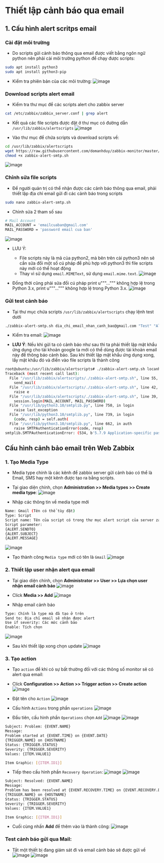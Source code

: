 # Thiết lập cảnh báo qua email
## 1. Cấu hình alert scritps email
### Cài đặt môi trường 
- Do scripts gửi cảnh báo thông qua email được viết bằng ngôn ngữ python nên phải cài môi trường python để chạy được scripts:
```sh
sudo apt install python3
sudo apt install python3-pip
```

- Kiểm tra phiên bản của các môi trường: 
![image](https://github.com/user-attachments/assets/e3103c67-3938-4f54-b14b-e358ff3e193b)

### Download scripts alert email
- Kiểm tra thư mục để các scripts alert cho zabbix server
```sh
cat /etc/zabbix/zabbix_server.conf | grep alert
```

- Kết quả các file scripts được đặt ở thư mục có đường dẫn `/usr/lib/zabbix/alertscripts`
![image](https://github.com/user-attachments/assets/a57349f5-bfff-49a4-8490-56558219117d)

- Vào thư mục để chứa scripts và download scripts về:
```sh
cd /usr/lib/zabbix/alertscripts
wget https://raw.githubusercontent.com/domanhduy/zabbix-monitor/master/Alert/Email/zabbix-alert-smtp.sh
chmod +x zabbix-alert-smtp.sh
```

![image](https://github.com/user-attachments/assets/786d70ff-03ac-4dc1-9f73-647e28284971)

### Chỉnh sửa file scripts
- Để người quản trị có thể nhận được các cảnh báo thông qua email, phải thiết lập địa chỉ email gửi đi các cảnh báo trong scripts
```sh
sudo nano zabbix-alert-smtp.sh
```

- Chỉnh sửa 2 tham số sau
```sh
# Mail Account
MAIL_ACCOUNT = 'emailcuaban@gmail.com'
MAIL_PASSWORD = 'password email cua ban'
```
![image](https://github.com/user-attachments/assets/40af6998-c4c1-400c-94ce-39266f5ce863)

- LƯU Ý:
  - File scripts này là mã của python2, mà bên trên cài python3 nên sẽ cần sửa đổi một số cú pháp để phù hợp với python3 thì file scripts này mới có thể hoạt động
  - Thay vì sử dụng `email.MIMEText`, sử dụng `email.mime.text`.
![image](https://github.com/user-attachments/assets/976236b3-a94a-4c21-9990-78893f9b73ec)

- Đồng thời cũng phải sửa đổi cú pháp print u"""...""" không hợp lệ trong Python 3.x, print u"""...""" không hợp lệ trong Python 3.x.
![image](https://github.com/user-attachments/assets/d94e82fe-de40-4987-a0df-a6c3f7d0f355)

### Gửi test cảnh báo
- Tại thư mục chứa scripts `/usr/lib/zabbix/alertscripts` chạy lệnh test dưới
```sh
./zabbix-alert-smtp.sh dia_chi_email_nhan_canh_bao@gmail.com "Test" "Alert Zabbix"
```

- Kiểm tra email: 
![image](https://github.com/user-attachments/assets/99254699-f9d2-48c8-a0f9-23e0bfc2b4dd)

- **LƯU Ý**: Nếu khi gửi ta có cảnh báo như sau thì ta phải thiết lập mật khẩu ứng dụng cho tài khoản google ta mới có thể dùng được tài khoản email này để thông báo cảnh báo. Sau khi thiết lập mật khẩu ứng dụng xong, lấy mật khẩu đó và điền vào file scripts là thành công


```sh
root@ubuntu:/usr/lib/zabbix/alertscripts# ./zabbix-alert-smtp.sh locanh151@gmail.com "Test" "Alert Zabbix"
Traceback (most recent call last):
  File "/usr/lib/zabbix/alertscripts/./zabbix-alert-smtp.sh", line 55, in <module>
    send_mail(
  File "/usr/lib/zabbix/alertscripts/./zabbix-alert-smtp.sh", line 42, in send_mail
    raise e
  File "/usr/lib/zabbix/alertscripts/./zabbix-alert-smtp.sh", line 39, in send_mail
    session.login(MAIL_ACCOUNT, MAIL_PASSWORD)
  File "/usr/lib/python3.10/smtplib.py", line 750, in login
    raise last_exception
  File "/usr/lib/python3.10/smtplib.py", line 739, in login
    (code, resp) = self.auth(
  File "/usr/lib/python3.10/smtplib.py", line 662, in auth
    raise SMTPAuthenticationError(code, resp)
smtplib.SMTPAuthenticationError: (534, b'5.7.9 Application-specific password required. For more information, go to\n5.7.9  https://support.google.com/mail/?p=InvalidSecondFactor d9443c01a7336-21c2d3ad6afsm84580595ad.137 - gsmtp')
```

## Cấu hình cảnh bảo email trên Web Zabbix 
### 1. Tạo Media Type
- Media type chính là các kênh để zabbix server gửi cảnh báo có thể là Email, SMS hay một kênh được tạo ra bằng scripts.
- Tại giao diện chính, chọn **Administration >> Media types >> Create media type**:
![image](https://github.com/user-attachments/assets/b73b403a-826c-4d51-8c83-43c3e6350380)

- Nhập các thông tin về media type mới
```sh
Name: Gmail (Tên có thể tùy đặt)
Type: Script
Script name: Tên của script có trong thư mục alert script của server zabbix
Script parameter:
{ALERT.SENDTO}
{ALERT.SUBJECT}
{ALERT.MESSAGE}
```

![image](https://github.com/user-attachments/assets/0c9c5586-9524-4890-a308-d1b545456613)

- Tạo thành công `Media type` mới có tên là `Gmail`
![image](https://github.com/user-attachments/assets/149332d5-8612-41ce-88de-14585a5a3761)

### 2. Thiết lập user nhận alert qua email
- Tại giao diện chính, chọn **Administrator >> User >> Lựa chọn user nhận email cảnh báo**
![image](https://github.com/user-attachments/assets/6f210109-4d38-4c1d-b036-fa10736099b1)

- Click **Media >> Add**
![image](https://github.com/user-attachments/assets/908e7149-7fec-4cbb-8740-38f372a739eb)

- Nhập email cảnh báo
```sh
Type: Chính là type mà đã tạo ở trên
Send to: Địa chỉ email sẽ nhận được alert
Use if severity: Các mức cảnh bảo
Enable: Tích chọn
```
![image](https://github.com/user-attachments/assets/d89062d3-e2b1-4d65-8fd7-99b90ae1e143)

- Sau khi thiết lập xong chọn update
![image](https://github.com/user-attachments/assets/9cb00b55-4929-4af9-aab1-a72f65a24d57)

### 3. Tạo action
- Tạo `action` để khi có sự bất thường đối với các thông số monitor sẽ có alert qua email:
- Click **Configuration >> Action >> Trigger action >> Create action**
![image](https://github.com/user-attachments/assets/151cca6f-329f-4aec-b86e-f94a6e2344a9)

- Đặt tên cho `Action`
![image](https://github.com/user-attachments/assets/0a05bcbb-9e2f-466c-a7ba-58aedd493078)

- Cấu hình `Actions` trong phần `operations`
![image](https://github.com/user-attachments/assets/2c091331-aac7-4552-9d02-dc7ba058851f)

- Đầu tiên, cấu hình phần `Operations` chọn `Add`
![image](https://github.com/user-attachments/assets/970c0759-5384-4d8e-911f-102867ed4e99)
![image](https://github.com/user-attachments/assets/1eed9635-e16f-46b3-bb02-fe9a9c8ac0b2)

```sh
Subject: Problem: {EVENT.NAME}
Message: 
Problem started at {EVENT.TIME} on {EVENT.DATE}
{TRIGGER.NAME} on {HOSTNAME}
Status: {TRIGGER.STATUS}
Severity: {TRIGGER.SEVERITY}
Values: {ITEM.VALUE1}

Item Graphic: [{ITEM.ID1}]
```
- Tiếp theo cấu hình phần `Recovery Operation`:
![image](https://github.com/user-attachments/assets/b9d81cbc-9293-4269-83ed-9df0d61cc37d)
![image](https://github.com/user-attachments/assets/55725131-02d7-4a95-b7a8-06047705be50)

```sh
Subject: Resolved: {EVENT.NAME}
Message:
Problem has been resolved at {EVENT.RECOVERY.TIME} on {EVENT.RECOVERY.DATE}
{TRIGGER.NAME} on {HOSTNAME}
Status: {TRIGGER.STATUS}
Severity: {TRIGGER.SEVERITY}
Values: {ITEM.VALUE1}

Item Graphic: [{ITEM.ID1}]
```

- Cuối cùng nhấn **Add** để thêm vào là thành công:
![image](https://github.com/user-attachments/assets/24683dbd-d694-48b1-959b-43b684230a9c)

### Test cảnh báo gửi qua Mail:
- Tắt một thiết bị đang giám sát đi và email cảnh báo sẽ được gửi về
![image](https://github.com/user-attachments/assets/211cb135-6ab1-498b-a364-d50d2960f0dd)
![image](https://github.com/user-attachments/assets/1fba0fe3-8d86-4ae2-a724-2c616399ea02)

